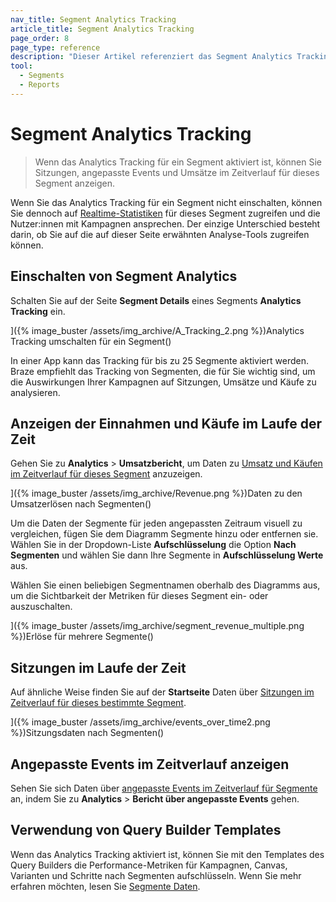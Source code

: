 ```yaml
---
nav_title: Segment Analytics Tracking
article_title: Segment Analytics Tracking
page_order: 8
page_type: reference
description: "Dieser Artikel referenziert das Segment Analytics Tracking und zeigt Ihnen, wie Sie Umsätze und Käufe im Zeitverlauf, Sitzungen im Zeitverlauf und angepasste Events im Zeitverlauf betrachten können."
tool: 
  - Segments
  - Reports
---
```


# Segment Analytics Tracking

> Wenn das Analytics Tracking für ein Segment aktiviert ist, können Sie Sitzungen, angepasste Events und Umsätze im Zeitverlauf für dieses Segment anzeigen.

Wenn Sie das Analytics Tracking für ein Segment nicht einschalten, können Sie dennoch auf [Realtime-Statistiken]({{site.baseurl}}/user_guide/data_and_analytics/reporting/viewing_and_understanding_segment_data/#segment-statistics) für dieses Segment zugreifen und die Nutzer:innen mit Kampagnen ansprechen. Der einzige Unterschied besteht darin, ob Sie auf die auf dieser Seite erwähnten Analyse-Tools zugreifen können.

## Einschalten von Segment Analytics

Schalten Sie auf der Seite **Segment Details** eines Segments **Analytics Tracking** ein.

]({% image_buster /assets/img_archive/A_Tracking_2.png %})Analytics Tracking umschalten für ein Segment()

In einer App kann das Tracking für bis zu 25 Segmente aktiviert werden. Braze empfiehlt das Tracking von Segmenten, die für Sie wichtig sind, um die Auswirkungen Ihrer Kampagnen auf Sitzungen, Umsätze und Käufe zu analysieren.

## Anzeigen der Einnahmen und Käufe im Laufe der Zeit

Gehen Sie zu **Analytics** > **Umsatzbericht**, um Daten zu [Umsatz und Käufen im Zeitverlauf für dieses Segment]({{site.baseurl}}/user_guide/data/export_braze_data/exporting_revenue_data/) anzuzeigen.

]({% image_buster /assets/img_archive/Revenue.png %})Daten zu den Umsatzerlösen nach Segmenten()

Um die Daten der Segmente für jeden angepassten Zeitraum visuell zu vergleichen, fügen Sie dem Diagramm Segmente hinzu oder entfernen sie. Wählen Sie in der Dropdown-Liste **Aufschlüsselung** die Option **Nach Segmenten** und wählen Sie dann Ihre Segmente in **Aufschlüsselung Werte** aus.

Wählen Sie einen beliebigen Segmentnamen oberhalb des Diagramms aus, um die Sichtbarkeit der Metriken für dieses Segment ein- oder auszuschalten.

]({% image_buster /assets/img_archive/segment_revenue_multiple.png %})Erlöse für mehrere Segmente()

## Sitzungen im Laufe der Zeit

Auf ähnliche Weise finden Sie auf der **Startseite** Daten über [Sitzungen im Zeitverlauf für dieses bestimmte Segment]({{site.baseurl}}/user_guide/data_and_analytics/export_braze_data/exporting_app_usage_data/#exporting-app-usage-data).

]({% image_buster /assets/img_archive/events_over_time2.png %})Sitzungsdaten nach Segmenten()

## Angepasste Events im Zeitverlauf anzeigen

Sehen Sie sich Daten über [angepasste Events im Zeitverlauf für Segmente]({{site.baseurl}}/user_guide/data_and_analytics/custom_data/custom_events/#analytics) an, indem Sie zu **Analytics** > **Bericht über angepasste Events** gehen.

## Verwendung von Query Builder Templates

Wenn das Analytics Tracking aktiviert ist, können Sie mit den Templates des Query Builders die Performance-Metriken für Kampagnen, Canvas, Varianten und Schritte nach Segmenten aufschlüsseln. Wenn Sie mehr erfahren möchten, lesen Sie [Segmente Daten]({{site.baseurl}}/user_guide/data_and_analytics/reporting/viewing_and_understanding_segment_data/#performance-data-by-segment).

